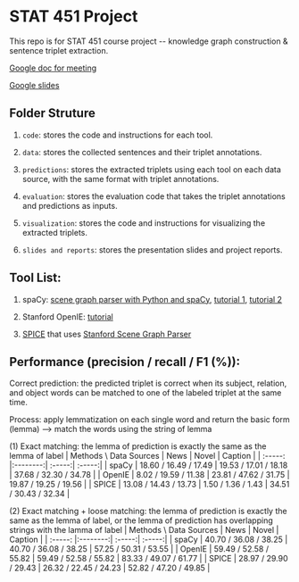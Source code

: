 # STAT 451 Project
This repo is for STAT 451 course project -- knowledge graph construction & sentence triplet extraction.

[Google doc for meeting](https://docs.google.com/document/d/1ct8JyxPd-bLGz95hA_hSOymbX6vF5OCDo_7FzTqo32o/edit?usp=sharing)

[Google slides](https://docs.google.com/presentation/d/13g8NIbUJd10DpsnG6OC40j3V7dr2XYpM/edit#slide=id.p1)

## Folder Struture
1. `code`: stores the code and instructions for each tool.

2. `data`: stores the collected sentences and their triplet annotations.

3. `predictions`: stores the extracted triplets using each tool on each data source, with the same format with triplet annotations.

4. `evaluation`: stores the evaluation code that takes the triplet annotations and predictions as inputs.

5. `visualization`: stores the code and instructions for visualizing the extracted triplets.

6. `slides and reports`: stores the presentation slides and project reports.

## Tool List:
1. spaCy: [scene graph parser with Python and spaCy](https://github.com/vacancy/SceneGraphParser), [tutorial 1](https://www.analyticsvidhya.com/blog/2019/09/introduction-information-extraction-python-spacy/), [tutorial 2]( https://github.com/bdmarius/python-knowledge-graph/)

2. Stanford OpenIE: [tutorial](https://github.com/philipperemy/Stanford-OpenIE-Python)

3. [SPICE](https://arxiv.org/pdf/1607.08822.pdf) that uses [Stanford Scene Graph Parser](https://nlp.stanford.edu/software/scenegraph-parser.shtml)

## Performance (precision / recall / F1 (%)):
Correct prediction: the predicted triplet is correct when its subject, relation, and object words can be matched to one of the labeled triplet at the same time.

Process: apply lemmatization on each single word and return the basic form (lemma) --> match the words using the string of lemma 

(1) Exact matching: the lemma of prediction is exactly the same as the lemma of label
| Methods \ Data Sources | News | Novel | Caption |
| :-----: |:--------:| :-----:| :-----:|
| spaCy | 18.60 / 16.49 / 17.49  | 19.53 / 17.01 / 18.18  | 37.68 / 32.30 / 34.78 |
| OpenIE | 8.02 / 19.59 / 11.38 | 23.81 / 47.62 / 31.75  | 19.87 / 19.25 / 19.56 | 
| SPICE | 13.08 / 14.43 / 13.73  | 1.50 / 1.36 / 1.43     | 34.51 / 30.43 / 32.34 | 


(2) Exact matching + loose matching: the lemma of prediction is exactly the same as the lemma of label, or the lemma of prediction has overlapping strings with the lamma of label
| Methods \ Data Sources | News | Novel | Caption |
| :-----: |:--------:| :-----:| :-----:|
| spaCy | 40.70 / 36.08 / 38.25  | 40.70 / 36.08 / 38.25  | 57.25 / 50.31 / 53.55 |
| OpenIE | 59.49 / 52.58 / 55.82 | 59.49 / 52.58 / 55.82  | 83.33 / 49.07 / 61.77 | 
| SPICE | 28.97 / 29.90 / 29.43  | 26.32 / 22.45 / 24.23  | 52.82 / 47.20 / 49.85 | 

